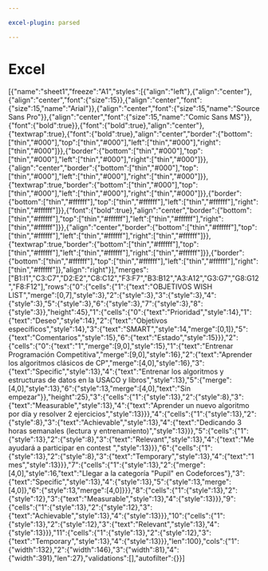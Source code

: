 ```yaml
---

excel-plugin: parsed

---
```



# Excel
[{"name":"sheet1","freeze":"A1","styles":[{"align":"left"},{"align":"center"},{"align":"center","font":{"size":15}},{"align":"center","font":{"size":15,"name":"Arial"}},{"align":"center","font":{"size":15,"name":"Source Sans Pro"}},{"align":"center","font":{"size":15,"name":"Comic Sans MS"}},{"font":{"bold":true}},{"font":{"bold":true},"align":"center"},{"textwrap":true},{"font":{"bold":true},"align":"center","border":{"bottom":["thin","#000"],"top":["thin","#000"],"left":["thin","#000"],"right":["thin","#000"]}},{"border":{"bottom":["thin","#000"],"top":["thin","#000"],"left":["thin","#000"],"right":["thin","#000"]}},{"align":"center","border":{"bottom":["thin","#000"],"top":["thin","#000"],"left":["thin","#000"],"right":["thin","#000"]}},{"textwrap":true,"border":{"bottom":["thin","#000"],"top":["thin","#000"],"left":["thin","#000"],"right":["thin","#000"]}},{"border":{"bottom":["thin","#ffffff"],"top":["thin","#ffffff"],"left":["thin","#ffffff"],"right":["thin","#ffffff"]}},{"font":{"bold":true},"align":"center","border":{"bottom":["thin","#ffffff"],"top":["thin","#ffffff"],"left":["thin","#ffffff"],"right":["thin","#ffffff"]}},{"align":"center","border":{"bottom":["thin","#ffffff"],"top":["thin","#ffffff"],"left":["thin","#ffffff"],"right":["thin","#ffffff"]}},{"textwrap":true,"border":{"bottom":["thin","#ffffff"],"top":["thin","#ffffff"],"left":["thin","#ffffff"],"right":["thin","#ffffff"]}},{"border":{"bottom":["thin","#ffffff"],"top":["thin","#ffffff"],"left":["thin","#ffffff"],"right":["thin","#ffffff"]},"align":"right"}],"merges":["B1:I1","C3:C7","D2:E2","C8:C12","F3:F7","B3:B12","A3:A12","G3:G7","G8:G12","F8:F12"],"rows":{"0":{"cells":{"1":{"text":"OBJETIVOS WISH LIST","merge":[0,7],"style":3},"2":{"style":3},"3":{"style":3},"4":{"style":3},"5":{"style":3},"6":{"style":3},"7":{"style":3},"8":{"style":3}},"height":45},"1":{"cells":{"0":{"text":"Prioridad","style":14},"1":{"text":"Deseo","style":14},"2":{"text":"Objetivos específicos","style":14},"3":{"text":"SMART","style":14,"merge":[0,1]},"5":{"text":"Comentarios","style":15},"6":{"text":"Estado","style":15}}},"2":{"cells":{"0":{"text":"1","merge":[9,0],"style":15},"1":{"text":"Entrenar Programación Competitiva","merge":[9,0],"style":16},"2":{"text":"Aprender los algoritmos clásicos de CP","merge":[4,0],"style":16},"3":{"text":"Specific","style":13},"4":{"text":"Entrenar los algoritmos y estructuras de datos en la USACO y libros","style":13},"5":{"merge":[4,0],"style":13},"6":{"style":13,"merge":[4,0],"text":"Sin empezar"}},"height":25},"3":{"cells":{"1":{"style":13},"2":{"style":8},"3":{"text":"Measurable","style":13},"4":{"text":"Aprender un nuevo algoritmo por día y resolver 2 ejercicios","style":13}}},"4":{"cells":{"1":{"style":13},"2":{"style":8},"3":{"text":"Achievable","style":13},"4":{"text":"Dedicando 3 horas semanales (lectura y entrenamiento)","style":13}}},"5":{"cells":{"1":{"style":13},"2":{"style":8},"3":{"text":"Relevant","style":13},"4":{"text":"Me ayudará a participar en contest ","style":13}}},"6":{"cells":{"1":{"style":13},"2":{"style":8},"3":{"text":"Temporary","style":13},"4":{"text":"1 mes","style":13}}},"7":{"cells":{"1":{"style":13},"2":{"merge":[4,0],"style":16,"text":"Llegar a la categoría \"Pupil\" en Codeforces"},"3":{"text":"Specific","style":13},"4":{"style":13},"5":{"style":13,"merge":[4,0]},"6":{"style":13,"merge":[4,0]}}},"8":{"cells":{"1":{"style":13},"2":{"style":12},"3":{"text":"Measurable","style":13},"4":{"style":13}}},"9":{"cells":{"1":{"style":13},"2":{"style":12},"3":{"text":"Achievable","style":13},"4":{"style":13}}},"10":{"cells":{"1":{"style":13},"2":{"style":12},"3":{"text":"Relevant","style":13},"4":{"style":13}}},"11":{"cells":{"1":{"style":13},"2":{"style":12},"3":{"text":"Temporary","style":13},"4":{"style":13}}},"len":100},"cols":{"1":{"width":132},"2":{"width":146},"3":{"width":81},"4":{"width":391},"len":27},"validations":[],"autofilter":{}}]